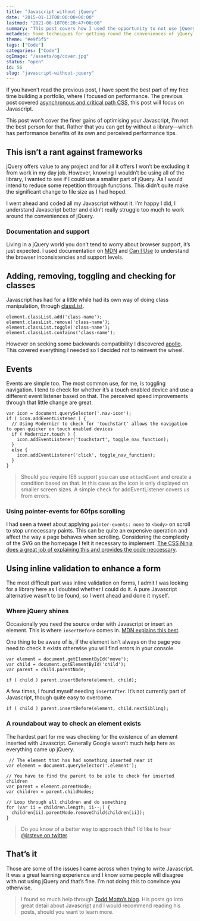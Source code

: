```yaml
---
title: "Javascript without jQuery"
date: "2015-01-13T08:00:00+00:00"
lastmod: "2021-06-10T06:20:47+00:00"
summary: "This post covers how I used the opportunity to not use jQuery to further my Javascript knowledge, as well as the performance benefits gained from this. I found alternatives to what jQuery offers and it wasn’t completely simple, but hopefully I can show beginners alike how to overcome some of the problems."
metadesc: Some techniques for getting round the conveniences of jQuery and showing that how easy it is to use vanilla javascript."
theme: "#e9f5f5"
tags: ["Code"]
categories: ["Code"]
ogImage: "/assets/og/cover.jpg"
status: "open"
id: 56
slug: "javascript-without-jquery"
---
```


If you haven’t read the previous post, I have spent the best part of my free time building a portfolio, where I focused on performance. The previous post covered [asynchronous and critical path CSS](http://iamsteve.me/blog/entry/critical-asynchronous-css), this post will focus on Javascript. 

This post won’t cover the finer gains of optimising your Javascript, I’m not the best person for that. Rather that you can get by without a library—which has performance benefits of its own and perceived performance tips.

## This isn’t a rant against frameworks
jQuery offers value to any project and for all it offers I won’t be excluding it from work in my day job. However, knowing I wouldn’t be using all of the library, I wanted to see if I could use a smaller part of jQuery. As I would intend to reduce some repetition through functions. This didn’t quite make the significant change to file size as I had hoped.

I went ahead and coded all my Javascript without it. I’m happy I did, I understand Javascript better and didn’t really struggle too much to work around the conveniences of jQuery.

### Documentation and support
Living in a jQuery world you don’t tend to worry about browser support, it’s just expected. I used documentation on [MDN](https://developer.mozilla.org/en-US/) and [Can I Use](http://caniuse.com/) to understand the browser inconsistencies and support levels.

## Adding, removing, toggling and checking for classes
Javascript has had for a little while had its own way of doing class manipulation, through [classList](http://caniuse.com/#search=classList).

```.language-javascript
element.classList.add('class-name');
element.classList.remove('class-name');
element.classList.toggle('class-name');
element.classList.contains('class-name');
```

However on seeking some backwards compatibility I discovered [apollo](https://github.com/toddmotto/apollo). This covered everything I needed so I decided not to reinvent the wheel.

## Events
Events are simple too. The most common use, for me, is toggling navigation. I tend to check for whether it’s a touch enabled device and use a different event listener based on that. The perceived speed improvements through that little change are great.

```.language-javascript
var icon = document.querySelector('.nav-icon');
if ( icon.addEventListener ) {
  // Using Modernizr to check for 'touchstart' allows the navigation to open quicker on touch enabled devices
  if ( Modernizr.touch ) {
    icon.addEventListener('touchstart', toggle_nav_function);
  }
  else {
    icon.addEventListener('click', toggle_nav_function);
  }
}
```

> Should you require IE8 support you can use `attachEvent` and create a condition based on that. In this case as the icon is only displayed on smaller screen sizes. A simple check for addEventListener covers us from errors.

### Using pointer-events for 60fps scrolling
I had seen a tweet about applying `pointer-events: none` to `<body>` on scroll to stop unnecessary paints. This can be quite an expensive operation and affect the way a page behaves when scrolling. Considering the complexity of the SVG on the homepage I felt it necessary to implement. [The CSS Ninja does a great job of explaining this and provides the code neccessary](http://www.thecssninja.com/javascript/follow-up-60fps-scroll).

## Using inline validation to enhance a form
The most difficult part was inline validation on forms, I admit I was looking for a library here as I doubted whether I could do it. A pure Javascript alternative wasn’t to be found, so I went ahead and done it myself.

### Where jQuery shines
Occasionally you need the source order with Javascript or insert an element. This is where `insertBefore` comes in. [MDN explains this best](https://developer.mozilla.org/en-US/docs/Web/API/Node.insertBefore).

One thing to be aware of is, if the element isn’t always on the page you need to check it exists otherwise you will find errors in your console.

```.language-javascript
var element = document.getElementById('move');
var child = document.getElementById('child');
var parent = child.parentNode;

if ( child ) parent.insertBefore(element, child);
```

A few times, I found myself needing `insertAfter`. It’s not currently part of Javascript, though quite easy to overcome.

```.language-javascript
if ( child ) parent.insertBefore(element, child.nextSibling);
```

### A roundabout way to check an element exists
The hardest part for me was checking for the existence of an element inserted with Javascript. Generally Google wasn’t much help here as everything came up jQuery.

```.language-javascript
 // The element that has had something inserted near it
var element = document.querySelector('.element');

// You have to find the parent to be able to check for inserted children
var parent = element.parentNode;
var children = parent.childNodes;

// Loop through all children and do something
for (var ii = children.length; ii--;) {
  children[ii].parentNode.removeChild(children[ii]);
}
```

> Do you know of a better way to approach this? I’d like to hear [@irsteve on twitter](http://twitter.com/irsteve).

## That’s it
Those are some of the issues I came across when trying to write Javascript. It was a great learning experience and I know some people will disagree with not using jQuery and that’s fine. I’m not doing this to convince you otherwise.

> I found so much help through [Todd Motto’s blog](http://toddmotto.com). His posts go into great detail about Javascript and I would recommend reading his posts, should you want to learn more.